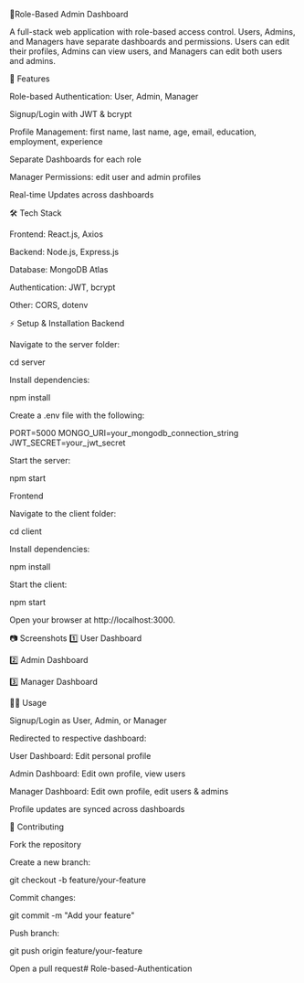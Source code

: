 🔐Role-Based Admin Dashboard




A full-stack web application with role-based access control. Users, Admins, and Managers have separate dashboards and permissions. Users can edit their profiles, Admins can view users, and Managers can edit both users and admins.


🌟 Features

Role-based Authentication: User, Admin, Manager

Signup/Login with JWT & bcrypt

Profile Management: first name, last name, age, email, education, employment, experience

Separate Dashboards for each role

Manager Permissions: edit user and admin profiles

Real-time Updates across dashboards


🛠 Tech Stack

Frontend: React.js, Axios

Backend: Node.js, Express.js

Database: MongoDB Atlas

Authentication: JWT, bcrypt

Other: CORS, dotenv


⚡ Setup & Installation
Backend

Navigate to the server folder:

cd server


Install dependencies:

npm install



Create a .env file with the following:

PORT=5000
MONGO_URI=your_mongodb_connection_string
JWT_SECRET=your_jwt_secret



Start the server:

npm start

Frontend

Navigate to the client folder:

cd client


Install dependencies:

npm install


Start the client:

npm start


Open your browser at http://localhost:3000.

📷 Screenshots
1️⃣ User Dashboard

2️⃣ Admin Dashboard

3️⃣ Manager Dashboard

👨‍💻 Usage

Signup/Login as User, Admin, or Manager

Redirected to respective dashboard:

User Dashboard: Edit personal profile

Admin Dashboard: Edit own profile, view users

Manager Dashboard: Edit own profile, edit users & admins

Profile updates are synced across dashboards

🤝 Contributing

Fork the repository

Create a new branch:

git checkout -b feature/your-feature


Commit changes:

git commit -m "Add your feature"


Push branch:

git push origin feature/your-feature


Open a pull request# Role-based-Authentication
